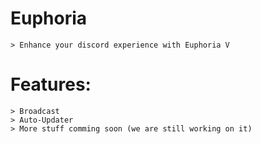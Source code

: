 # Euphoria
`> Enhance your discord experience with Euphoria V`

# Features:
```
> Broadcast
> Auto-Updater
> More stuff comming soon (we are still working on it)
```
